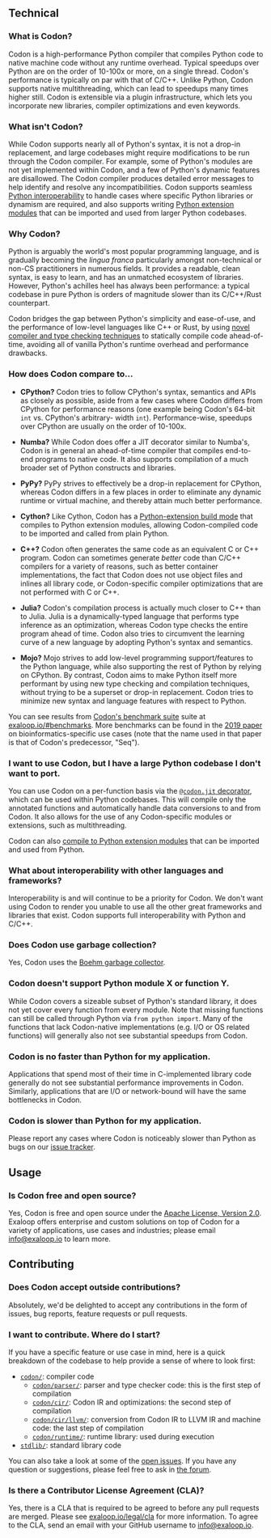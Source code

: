 ## Technical

### What is Codon?

Codon is a high-performance Python compiler that compiles Python code to native machine code
without any runtime overhead. Typical speedups over Python are on the order of 10-100x or more,
on a single thread. Codon's performance is typically on par with that of C/C++. Unlike Python,
Codon supports native multithreading, which can lead to speedups many times higher still.
Codon is extensible via a plugin infrastructure, which lets you incorporate new libraries,
compiler optimizations and even keywords.

### What isn't Codon?

While Codon supports nearly all of Python's syntax, it is not a drop-in replacement, and large
codebases might require modifications to be run through the Codon compiler. For example, some
of Python's modules are not yet implemented within Codon, and a few of Python's dynamic features
are disallowed. The Codon compiler produces detailed error messages to help identify and resolve
any incompatibilities. Codon supports seamless [Python interoperability](/integrations/python/python-from-codon) to
handle cases where specific Python libraries or dynamism are required, and also supports writing
[Python extension modules](/integrations/python/extensions) that can be imported and used from larger Python
codebases.

### Why Codon?

Python is arguably the world's most popular programming language, and is gradually becoming the
*lingua franca* particularly amongst non-technical or non-CS practitioners in numerous fields.
It provides a readable, clean syntax, is easy to learn, and has an unmatched ecosystem of libraries.
However, Python's achilles heel has always been performance: a typical codebase in pure Python is
orders of magnitude slower than its C/C++/Rust counterpart.

Codon bridges the gap between Python's simplicity and ease-of-use, and the performance of low-level
languages like C++ or Rust, by using [novel compiler and type checking techniques](https://dl.acm.org/doi/abs/10.1145/3578360.3580275)
to statically compile code ahead-of-time, avoiding all of vanilla Python's runtime overhead and
performance drawbacks.

### How does Codon compare to...

- **CPython?** Codon tries to follow CPython's syntax, semantics and APIs as
  closely as possible, aside from a few cases where Codon differs from CPython for
  performance reasons (one example being Codon's 64-bit `int` vs. CPython's arbitrary-
  width `int`). Performance-wise, speedups over CPython are usually on the order of 10-100x.

- **Numba?** While Codon does offer a JIT decorator similar to Numba's, Codon is in
  general an ahead-of-time compiler that compiles end-to-end programs to native code.
  It also supports compilation of a much broader set of Python constructs and libraries.

- **PyPy?** PyPy strives to effectively be a drop-in replacement for CPython, whereas
  Codon differs in a few places in order to eliminate any dynamic runtime or virtual
  machine, and thereby attain much better performance.

- **Cython?** Like Cython, Codon has a [Python-extension build mode](/integrations/python/extensions) that
  compiles to Python extension modules, allowing Codon-compiled code to be imported and called
  from plain Python.

- **C++?** Codon often generates the same code as an equivalent C or C++ program. Codon
  can sometimes generate *better* code than C/C++ compilers for a variety of reasons, such
  as better container implementations, the fact that Codon does not use object files and
  inlines all library code, or Codon-specific compiler optimizations that are not performed
  with C or C++.

- **Julia?** Codon's compilation process is actually much closer to C++ than to Julia. Julia
  is a dynamically-typed language that performs type inference as an optimization, whereas
  Codon type checks the entire program ahead of time. Codon also tries to circumvent the learning
  curve of a new language by adopting Python's syntax and semantics.

- **Mojo?** Mojo strives to add low-level programming support/features to the Python language,
  while also supporting the rest of Python by relying on CPython. By contrast, Codon aims to
  make Python itself more performant by using new type checking and compilation techniques,
  without trying to be a superset or drop-in replacement. Codon tries to minimize new syntax
  and language features with respect to Python.

You can see results from [Codon's benchmark suite](https://github.com/exaloop/codon/tree/develop/bench)
suite at [exaloop.io/#benchmarks](https://exaloop.io/#benchmarks).
More benchmarks can be found in the [2019 paper](https://dl.acm.org/doi/10.1145/3360551)
on bioinformatics-specific use cases (note that the name used in that paper is that of Codon's predecessor,
"Seq").

### I want to use Codon, but I have a large Python codebase I don't want to port.

You can use Codon on a per-function basis via the [`@codon.jit` decorator](/integrations/python/codon-from-python),
which can be used within Python codebases. This will compile only the annotated functions
and automatically handle data conversions to and from Codon. It also allows for
the use of any Codon-specific modules or extensions, such as multithreading.

Codon can also [compile to Python extension modules](/integrations/python/extensions) that can be
imported and used from Python.

### What about interoperability with other languages and frameworks?

Interoperability is and will continue to be a priority for Codon.
We don't want using Codon to render you unable to use all the other great frameworks and
libraries that exist. Codon supports full interoperability with Python and C/C++.

### Does Codon use garbage collection?

Yes, Codon uses the [Boehm garbage collector](https://github.com/ivmai/bdwgc).

### Codon doesn't support Python module X or function Y.

While Codon covers a sizeable subset of Python's standard library, it does not yet cover
every function from every module. Note that missing functions can still be called through
Python via `from python import`. Many of the functions that lack Codon-native implementations
(e.g. I/O or OS related functions) will generally also not see substantial speedups from Codon.

### Codon is no faster than Python for my application.

Applications that spend most of their time in C-implemented library code generally do not
see substantial performance improvements in Codon. Similarly, applications that are I/O or
network-bound will have the same bottlenecks in Codon.

### Codon is slower than Python for my application.

Please report any cases where Codon is noticeably slower than Python as bugs on our
[issue tracker](https://github.com/exaloop/codon/issues).

## Usage

### Is Codon free and open source?

Yes, Codon is free and open source under the [Apache License, Version 2.0](https://www.apache.org/licenses/LICENSE-2.0).
Exaloop offers enterprise and custom solutions on top of Codon for a variety of applications, use cases and
industries; please email [info@exaloop.io](mailto:info@exaloop.io) to learn more.

## Contributing

### Does Codon accept outside contributions?

Absolutely, we'd be delighted to accept any contributions in the form of issues, bug reports,
feature requests or pull requests.

### I want to contribute. Where do I start?

If you have a specific feature or use case in mind, here is a quick breakdown of the codebase
to help provide a sense of where to look first:

- [`codon/`](https://github.com/exaloop/codon/tree/develop/codon): compiler code
  - [`codon/parser/`](https://github.com/exaloop/codon/tree/develop/codon/parser):
    parser and type checker code: this is the first step of compilation
  - [`codon/cir/`](https://github.com/exaloop/codon/tree/develop/codon/cir):
    Codon IR and optimizations: the second step of compilation
  - [`codon/cir/llvm/`](https://github.com/exaloop/codon/tree/develop/codon/cir/llvm):
    conversion from Codon IR to LLVM IR and machine code: the last step of compilation
  - [`codon/runtime/`](https://github.com/exaloop/codon/tree/develop/codon/runtime):
    runtime library: used during execution
- [`stdlib/`](https://github.com/exaloop/codon/tree/develop/stdlib): standard library code

You can also take a look at some of the [open issues](https://github.com/exaloop/codon/issues). If you
have any question or suggestions, please feel free to ask in [the forum](https://github.com/exaloop/codon/discussions).

### Is there a Contributor License Agreement (CLA)?

Yes, there is a CLA that is required to be agreed to before any pull requests are merged.
Please see [exaloop.io/legal/cla](https://exaloop.io/legal/cla) for more information. To agree to
the CLA, send an email with your GitHub username to [info@exaloop.io](mailto:info@exaloop.io).
